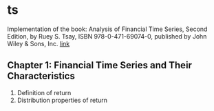 # ts
Implementation of the book: Analysis of Financial Time Series, Second Edition, by Ruey S. Tsay, ISBN 978-0-471-69074-0, published by John Wiley & Sons, Inc. [link](https://cpb-us-w2.wpmucdn.com/blog.nus.edu.sg/dist/0/6796/files/2017/03/analysis-of-financial-time-series-copy-2ffgm3v.pdf)


## Chapter 1: Financial Time Series and Their Characteristics

1. Definition of return
2. Distribution properties of return

